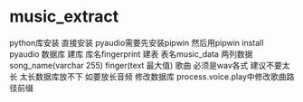 # music_extract
python库安装 直接安装  pyaudio需要先安装pipwin 然后用pipwin install pyaudio
数据库  建库 库名fingerprint   建表 表名music_data  两列数据 song_name(varchar 255) finger(text 最大值)
歌曲 必须是wav各式   建议不要太长  太长数据库放不下  如要放长音频 修改数据库
process.voice.play中修改歌曲路径前缀
